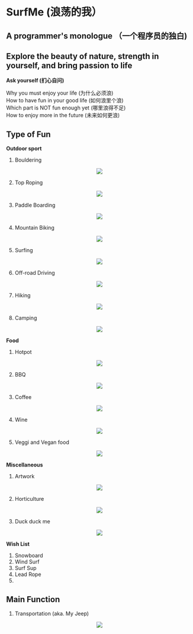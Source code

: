 # SurfMe (浪荡的我）
## A programmer's monologue （一个程序员的独白)
## Explore the beauty of nature, strength in yourself, and bring passion to life

**Ask yourself (扪心自问)**

Why you must enjoy your life (为什么必须浪) <br />
How to have fun in your good life (如何浪里个浪) <br />
Which part is NOT fun enough yet (哪里浪得不足) <br />
How to enjoy more in the future (未来如何更浪) <br />

## Type of Fun
**Outdoor sport**

1. Bouldering
<p align="center">
  <img src="/Figure/Bouldering.mp4">
</p>

2. Top Roping
<p align="center">
  <img src="/Figure/TopRoping.mp4">
</p>

3. Paddle Boarding
<p align="center">
  <img src="/Figure/PaddleBoarding.mp4">
</p>

4. Mountain Biking
<p align="center">
  <img src="/Figure/MTB.mp4">
</p>

5. Surfing
<p align="center">
  <img src="/Figure/Surfing.mp4">
</p>

6. Off-road Driving
<p align="center">
  <img src="/Figure/Offroad.mp4">
</p>

7. Hiking
<p align="center">
  <img src="/Figure/Hiking.mp4">
</p>

8. Camping
<p align="center">
  <img src="/Figure/Camping.mp4">
</p>
   
**Food**
1. Hotpot
<p align="center">
  <img src="/Figure/Hotpot.mp4">
</p>

2. BBQ
<p align="center">
  <img src="/Figure/BBQ.mp4">
</p>

3. Coffee
<p align="center">
  <img src="/Figure/Coffee.mp4">
</p>

4. Wine
<p align="center">
  <img src="/Figure/Wine.mp4">
</p>

5. Veggi and Vegan food
<p align="center">
  <img src="/Figure/Veggi.mp4">
</p>

**Miscellaneous**

1. Artwork
<p align="center">
  <img src="/Figure/Artwork.mp4">
</p>

2. Horticulture
<p align="center">
  <img src="/Figure/Horticulutre.mp4">
</p>

3. Duck duck me
<p align="center">
  <img src="/Figure/Duck.mp4">
</p>

**Wish List**

1. Snowboard
2. Wind Surf
3. Surf Sup
4. Lead Rope
5. 


## Main Function

1. Transportation (aka. My Jeep)
<p align="center">
  <img src="/Figure/MyJeep.mp4">
</p>



